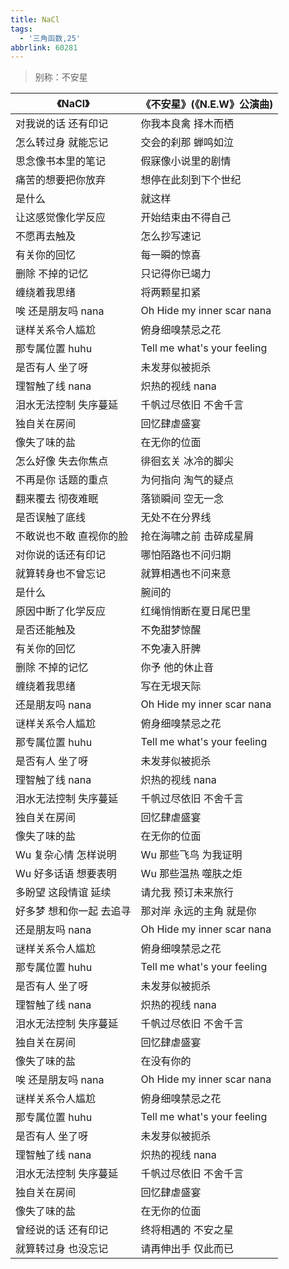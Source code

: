 ```yaml
---
title: NaCl
tags:
  - '三角函数,25'
abbrlink: 60281
---
```

> 别称：不安星

|《NaCl》|《不安星》(《N.E.W》公演曲)|
|--|--|
|对我说的话 还有印记|你我本良禽 择木而栖|
|怎么转过身 就能忘记|交会的刹那 蝉鸣如泣|
|思念像书本里的笔记|假寐像小说里的剧情|
|痛苦的想要把你放弃|想停在此刻到下个世纪|
|是什么|就这样|
|让这感觉像化学反应|开始结束由不得自己|
|不愿再去触及|怎么抄写速记|
|有关你的回忆|每一瞬的惊喜|
|删除 不掉的记忆|只记得你已竭力|
|缠绕着我思绪|将两颗星扣紧|
|唉 还是朋友吗 nana|Oh Hide my inner scar nana|
|谜样关系令人尴尬|俯身细嗅禁忌之花|
|那专属位置 huhu|Tell me what's your feeling|
|是否有人 坐了呀|未发芽似被扼杀|
|理智触了线 nana|炽热的视线 nana|
|泪水无法控制 失序蔓延|千帆过尽依旧 不舍千言|
|独自关在房间|回忆肆虐盛宴|
|像失了味的盐|在无你的位面|
|怎么好像 失去你焦点|徘徊玄关 冰冷的脚尖|
|不再是你 话题的重点|为何指向 淘气的疑点|
|翻来覆去 彻夜难眠|落锁瞬间 空无一念|
|是否误触了底线|无处不在分界线|
|不敢说也不敢 直视你的脸|抢在海啸之前 击碎成星屑|
|对你说的话还有印记|哪怕陌路也不问归期|
|就算转身也不曾忘记|就算相遇也不问来意|
|是什么|腕间的|
|原因中断了化学反应|红绳悄悄断在夏日尾巴里|
|是否还能触及|不免甜梦惊醒|
|有关你的回忆|不免凄入肝脾|
|删除 不掉的记忆|你予 他的休止音|
|缠绕着我思绪|写在无垠天际|
|还是朋友吗 nana|Oh Hide my inner scar nana|
|谜样关系令人尴尬|俯身细嗅禁忌之花|
|那专属位置 huhu|Tell me what's your feeling|
|是否有人 坐了呀|未发芽似被扼杀|
|理智触了线 nana|炽热的视线 nana|
|泪水无法控制 失序蔓延|千帆过尽依旧 不舍千言|
|独自关在房间|回忆肆虐盛宴|
|像失了味的盐|在无你的位面|
|Wu 复杂心情 怎样说明|Wu 那些飞鸟 为我证明|
|Wu 好多话语 想要表明|Wu 那些温热 噬肤之炬|
|多盼望 这段情谊 延续|请允我 预订未来旅行|
|好多梦 想和你一起 去追寻|那对岸 永远的主角 就是你|
|还是朋友吗 nana|Oh Hide my inner scar nana|
|谜样关系令人尴尬|俯身细嗅禁忌之花|
|那专属位置 huhu|Tell me what's your feeling|
|是否有人 坐了呀|未发芽似被扼杀|
|理智触了线 nana|炽热的视线 nana|
|泪水无法控制 失序蔓延|千帆过尽依旧 不舍千言|
|独自关在房间|回忆肆虐盛宴|
|像失了味的盐|在没有你的|
|唉 还是朋友吗 nana|Oh Hide my inner scar nana|
|谜样关系令人尴尬|俯身细嗅禁忌之花|
|那专属位置 huhu|Tell me what's your feeling|
|是否有人 坐了呀|未发芽似被扼杀|
|理智触了线 nana|炽热的视线 nana|
|泪水无法控制 失序蔓延|千帆过尽依旧 不舍千言|
|独自关在房间|回忆肆虐盛宴|
|像失了味的盐|在无你的位面|
|曾经说的话 还有印记|终将相遇的 不安之星|
|就算转过身 也没忘记|请再伸出手 仅此而已|